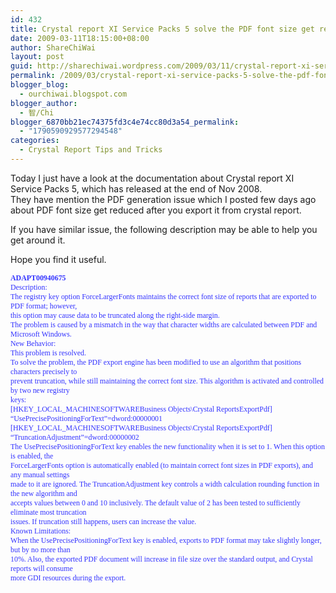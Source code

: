 ```yaml
---
id: 432
title: Crystal report XI Service Packs 5 solve the PDF font size get reduced/smaller issue
date: 2009-03-11T18:15:00+08:00
author: ShareChiWai
layout: post
guid: http://sharechiwai.wordpress.com/2009/03/11/crystal-report-xi-service-packs-5-solve-the-pdf-font-size-get-reducedsmaller-issue
permalink: /2009/03/crystal-report-xi-service-packs-5-solve-the-pdf-font-size-get-reducedsmaller-issue/
blogger_blog:
  - ourchiwai.blogspot.com
blogger_author:
  - 智/Chi
blogger_6870bb21ec74375fd3c4e74cc80d3a54_permalink:
  - "1790590929577294548"
categories:
  - Crystal Report Tips and Tricks
---
```

Today I just have a look at the documentation about Crystal report XI Service Packs 5, which has released at the end of Nov 2008.  
They have mention the PDF generation issue which I posted few days ago about PDF font size get reduced after you export it from crystal report.

If you have similar issue, the following description may be able to help you get around it.

Hope you find it useful.

<span style="font-family:verdana;color:rgb(51,51,255);font-size:85%;"><span style="font-weight:bold;">ADAPT00940675</span><br />Description:<br />The registry key option ForceLargerFonts maintains the correct font size of reports that are exported to PDF format; however,<br />this option may cause data to be truncated along the right-side margin.<br />The problem is caused by a mismatch in the way that character widths are calculated between PDF and Microsoft Windows.<br />New Behavior:<br />This problem is resolved.<br />To solve the problem, the PDF export engine has been modified to use an algorithm that positions characters precisely to<br />prevent truncation, while still maintaining the correct font size. This algorithm is activated and controlled by two new registry<br />keys:<br />[HKEY_LOCAL_MACHINESOFTWAREBusiness Objects\Crystal ReportsExportPdf]<br />&#8220;UsePrecisePositioningForText&#8221;=dword:00000001<br />[HKEY_LOCAL_MACHINESOFTWAREBusiness Objects\Crystal ReportsExportPdf]<br />&#8220;TruncationAdjustment&#8221;=dword:00000002<br />The UsePrecisePositioningForText key enables the new functionality when it is set to 1. When this option is enabled, the<br />ForceLargerFonts option is automatically enabled (to maintain correct font sizes in PDF exports), and any manual settings<br />made to it are ignored. The TruncationAdjustment key controls a width calculation rounding function in the new algorithm and<br />accepts values between 0 and 10 inclusively. The default value of 2 has been tested to sufficiently eliminate most truncation<br />issues. If truncation still happens, users can increase the value.<br />Known Limitations:<br />When the UsePrecisePositioningForText key is enabled, exports to PDF format may take slightly longer, but by no more than<br />10%. Also, the exported PDF document will increase in file size over the standard output, and Crystal reports will consume<br />more GDI resources during the export.</span>